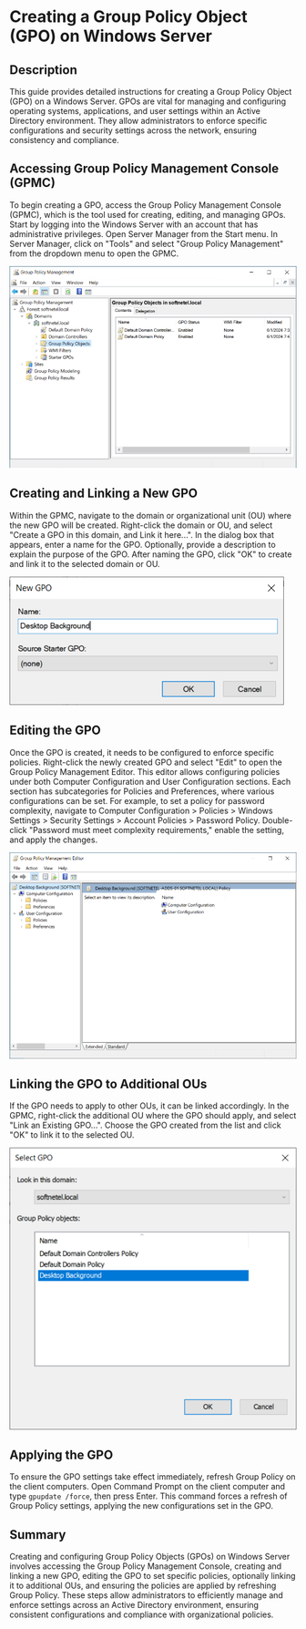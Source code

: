 # Creating a Group Policy Object (GPO) on Windows Server

## Description

This guide provides detailed instructions for creating a Group Policy Object (GPO) on a Windows Server. GPOs are vital for managing and configuring operating systems, applications, and user settings within an Active Directory environment. They allow administrators to enforce specific configurations and security settings across the network, ensuring consistency and compliance.

## Accessing Group Policy Management Console (GPMC)

To begin creating a GPO, access the Group Policy Management Console (GPMC), which is the tool used for creating, editing, and managing GPOs. Start by logging into the Windows Server with an account that has administrative privileges. Open Server Manager from the Start menu. In Server Manager, click on "Tools" and select "Group Policy Management" from the dropdown menu to open the GPMC.

![Group Policy Management](<Creating a Group Policy Object (GPO) on Windows Server/Creating a Group Policy Object (GPO) on Windows Server - Group Policy Management.PNG>)

## Creating and Linking a New GPO

Within the GPMC, navigate to the domain or organizational unit (OU) where the new GPO will be created. Right-click the domain or OU, and select "Create a GPO in this domain, and Link it here...". In the dialog box that appears, enter a name for the GPO. Optionally, provide a description to explain the purpose of the GPO. After naming the GPO, click "OK" to create and link it to the selected domain or OU.

![New GPO Name](<Creating a Group Policy Object (GPO) on Windows Server/Creating a Group Policy Object (GPO) on Windows Server - New GPO Name.PNG>)

## Editing the GPO

Once the GPO is created, it needs to be configured to enforce specific policies. Right-click the newly created GPO and select "Edit" to open the Group Policy Management Editor. This editor allows configuring policies under both Computer Configuration and User Configuration sections. Each section has subcategories for Policies and Preferences, where various configurations can be set. For example, to set a policy for password complexity, navigate to Computer Configuration > Policies > Windows Settings > Security Settings > Account Policies > Password Policy. Double-click "Password must meet complexity requirements," enable the setting, and apply the changes.

![Group Policy Management Editor](<Creating a Group Policy Object (GPO) on Windows Server/Creating a Group Policy Object (GPO) on Windows Server - Group Policy Management Editor.PNG>)

## Linking the GPO to Additional OUs

If the GPO needs to apply to other OUs, it can be linked accordingly. In the GPMC, right-click the additional OU where the GPO should apply, and select "Link an Existing GPO...". Choose the GPO created from the list and click "OK" to link it to the selected OU.

![Linking an existing GPO to a Domain](<Creating a Group Policy Object (GPO) on Windows Server/Creating a Group Policy Object (GPO) on Windows Server - Linking an existing GPO to a Domain.PNG>)

## Applying the GPO

To ensure the GPO settings take effect immediately, refresh Group Policy on the client computers. Open Command Prompt on the client computer and type `gpupdate /force`, then press Enter. This command forces a refresh of Group Policy settings, applying the new configurations set in the GPO.

## Summary

Creating and configuring Group Policy Objects (GPOs) on Windows Server involves accessing the Group Policy Management Console, creating and linking a new GPO, editing the GPO to set specific policies, optionally linking it to additional OUs, and ensuring the policies are applied by refreshing Group Policy. These steps allow administrators to efficiently manage and enforce settings across an Active Directory environment, ensuring consistent configurations and compliance with organizational policies.